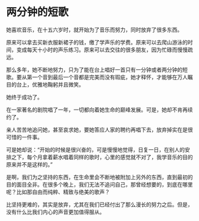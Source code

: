 # 两分钟的短歌
她喜欢音乐，在十五六岁时，就开始为了音乐而努力，同时放弃了很多东西。

原来可以拿去买新衣服新裙子的钱，缴了学声乐的学费。原来可以去爬山游泳的时间，变成每天十小时的声乐练习。原来可以去交往的很多朋友，因为忙碌而慢慢疏远。

那么多年，她不断地努力，只为了能在台上唱好一首只有一分钟或者两分钟的短歌。要从第一个音到最后一个音都是完美而没有瑕疵，她才释怀，才能够在万人瞩目的台上，优雅地鞠躬并且微笑。

她终于成功了。

在一家著名的剧院唱了一年，一切都向着她生命的巅峰发展。可是，她却不肯再续约了。

亲人苦苦地追问她，甚至哀求她，要她答应人家的聘约再唱下去，放弃掉实在是很可惜的一件事。

可是她却说：“开始的时候是很兴奋的，可是慢慢地觉得，日复一日，在别人的安排之下，每个月拿着薪水唱着同样的歌时，心里的感觉就不对了，我学音乐的目的原来并不是这样的。”

是啊，我们为之坚持的东西，在生命里会不断地被附加上另外的东西，直到最初的目的面目全非。在很多个晚上，我们无法不追问自己，那曾经想要的，到底在哪里呢？比如那自由而纯粹、精致与绝美的歌声？

比坚持更难的，其实是放弃，尤其在我们已经付出了那么漫长的努力之后。但是，没有什么比我们内心的声音更加值得服从。
  